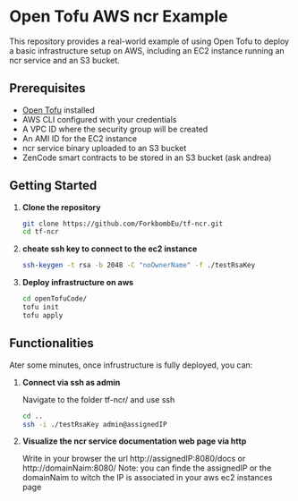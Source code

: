 # Open Tofu AWS ncr Example

This repository provides a real-world example of using Open Tofu to deploy a basic infrastructure setup on AWS, including an EC2 instance running an ncr service and an S3 bucket.

## Prerequisites

- [Open Tofu](https://opentofu.org/docs) installed
- AWS CLI configured with your credentials
- A VPC ID where the security group will be created
- An AMI ID for the EC2 instance
- ncr service binary uploaded to an S3 bucket
- ZenCode smart contracts to be stored in an S3 bucket (ask andrea)

## Getting Started

1. **Clone the repository**

   ```sh
   git clone https://github.com/ForkbombEu/tf-ncr.git
   cd tf-ncr
   
2. **cheate ssh key to connect to the ec2 instance**
   ```sh
   ssh-keygen -t rsa -b 2048 -C "noOwnerName" -f ./testRsaKey

3. **Deploy infrastructure on aws**
   ```sh
   cd openTofuCode/
   tofu init
   tofu apply
   ```
   
## Functionalities
Ater some minutes, once infrustructure is fully deployed, you can:

1. **Connect via ssh as admin**
   
   Navigate to the folder tf-ncr/ and use ssh
    ```sh
    cd ..
    ssh -i ./testRsaKey admin@assignedIP
    ```

2. **Visualize the ncr service documentation web page via http**

   Write in your browser the url http://assignedIP:8080/docs or http://domainNaim:8080/
Note: you can finde the assignedIP or the domainNaim to witch the IP is associated in 
your aws ec2 instances page
